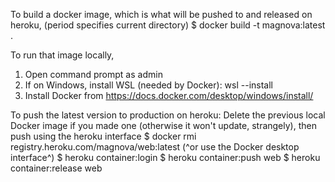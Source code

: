 To build a docker image, which is what will be pushed to and released on heroku,
(period specifies current directory)
    $ docker build -t magnova:latest .


To run that image locally,
1. Open command prompt as admin
2. If on Windows, install WSL (needed by Docker):
    wsl --install
3. Install Docker from https://docs.docker.com/desktop/windows/install/

To push the latest version to production on heroku:
Delete the previous local Docker image if you made one (otherwise it won't update, strangely), then push using the heroku interface 
    $ docker rmi registry.heroku.com/magnova/web:latest
    (^or use the Docker desktop interface^)
    $ heroku container:login
    $ heroku container:push web
    $ heroku container:release web
